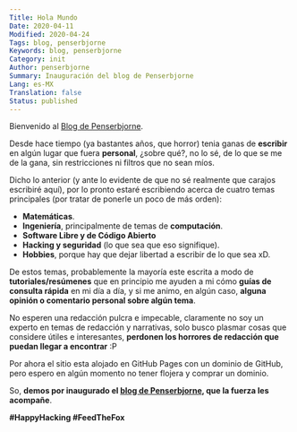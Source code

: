 ```yaml
---
Title: Hola Mundo
Date: 2020-04-11
Modified: 2020-04-24
Tags: blog, penserbjorne
Keywords: blog, penserbjorne
Category: init
Author: penserbjorne
Summary: Inauguración del blog de Penserbjorne
Lang: es-MX
Translation: false
Status: published
---
```


Bienvenido al [Blog de Penserbjorne](https://penserbjorne.com).

Desde hace tiempo (ya bastantes años, que horror) tenia ganas de **escribir** en
algún lugar que fuera **personal**, ¿sobre qué?, no lo sé, de lo que se me de la
gana, sin restricciones ni filtros que no sean míos.

Dicho lo anterior (y ante lo evidente de que no sé realmente que carajos
  escribiré aquí), por lo pronto estaré escribiendo acerca de cuatro temas
  principales (por tratar de ponerle un poco de más orden):

- **Matemáticas**.
- **Ingeniería**, principalmente de temas de **computación**.
- **Software Libre y de Código Abierto**
- **Hacking y seguridad** (lo que sea que eso signifique).
- **Hobbies**, porque hay que dejar libertad a escribir de lo que sea xD.

De estos temas, probablemente la mayoría este escrita a modo de
**tutoriales/resúmenes** que en principio me ayuden a mi cómo
**guías de consulta rápida** en mi día a día, y si me animo, en algún caso,
**alguna opinión o comentario personal sobre algún tema**.

No esperen una redacción pulcra e impecable, claramente no soy un experto en
temas de redacción y narrativas, solo busco plasmar cosas que considere útiles e
interesantes, **perdonen los horrores de redacción que puedan llegar a
encontrar** :P

Por ahora el sitio esta alojado en GitHub Pages con un dominio de GitHub, pero
espero en algún momento no tener flojera y comprar un dominio.

So, **demos por inaugurado el
[blog de Penserbjorne](https://penserbjorne.com), que la fuerza les
acompañe**.

**\#HappyHacking \#FeedTheFox**
